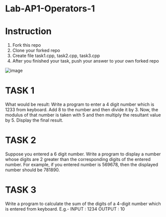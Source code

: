 # Lab-AP1-Operators-1

# Instruction
1. Fork this repo
2. Clone your forked repo
3. Create file task1.cpp, task2.cpp, task3.cpp
4. After you finished your task, push your answer to your own forked repo

![image](https://user-images.githubusercontent.com/98159404/224738575-dd00278f-e3a9-4529-b63c-68dabfc6bdc0.png)

 # TASK 1
 
What would be result:
Write a program to enter a 4 digit number which is 1233 from keyboard. 
Add 8 to the number and then divide it by 3. 
Now, the modulus of that number is taken with 5 
and then multiply the resultant value by 5. 
Display the final result.


# TASK 2

Suppose you entered a 6 digit number. Write a program to display a number whose digits are 2 greater than the corresponding digits of the entered number.
For example, if you entered number is 569678, then the displayed number should be 781890.


# TASK 3

Write a program to calculate the sum of the digits of a 4-digit number which is entered from keyboard. E.g.-
    INPUT : 1234        OUTPUT : 10
